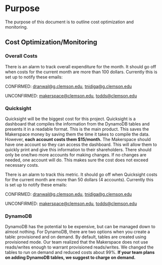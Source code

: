# Purpose

The purpose of this document is to outline cost optimization and monitoring.

## Cost Optimization/Monitoring

### Overall Costs

There is an alarm to track overall expenditure for the month.  It should go off when costs for the current month are more than 100 dollars. Currently this is set up to notify these emails:

CONFIRMED:   dranwal@g.clemson.edu, tnidiga@g.clemson.edu

UNCONFIRMED: makerspace@clemson.edu, todds@clemson.edu

### Quicksight

Quicksight will be the biggest cost for this project.  Quicksight is a dashboard that compiles the information from the DynamoDB tables and presents it in a readable format.  This is the main product.  This saves the Makerspace money by saving them the time it takes to compile the data.  However, **each account costs them $15/month.** The Makerspace should have one account so they can access the dashboard.  This will allow them to quickly print and give this information to their shareholders.  There should only be one/two more accounts for making changes.  If no changes are needed, one account will do.  This makes sure the cost does not exceed necessary costs. 

There is an alarm to track this metric.  It should go off when Quicksight costs for the current month are more than 50 dollars (4 accounts). Currently this is set up to notify these emails:

CONFIRMED:   dranwal@g.clemson.edu, tnidiga@g.clemson.edu

UNCONFIRMED: makerspace@clemson.edu, todds@clemson.edu

### DynamoDB

DynamoDB has the potential to be expensive, but can be managed down to almost nothing.  For DynamoDB, there are two options when you create a table: provisioned and on demand.  By default, tables are created using provisioned mode. Our team realized that the Makerspace does not use reads/writes enough to warrant provisioned reads/writes.  We changed the tables to run on demand and reduced costs about 99%.  **If your team plans on adding DynamoDB tables, we suggest to charge on demand.**


